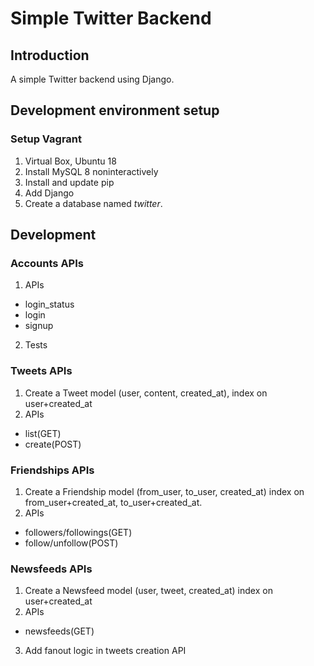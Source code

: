 # Simple Twitter Backend

## Introduction
A simple Twitter backend using Django.

## Development environment setup
### Setup Vagrant
1. Virtual Box, Ubuntu 18
2. Install MySQL 8 noninteractively
3. Install and update pip
4. Add Django
5. Create a database named *twitter*.

## Development
### Accounts APIs
1. APIs
* login_status
* login
* signup
2. Tests

### Tweets APIs
1. Create a Tweet model (user, content, created_at), index on user+created_at
2. APIs
* list(GET)
* create(POST)

### Friendships APIs
1. Create a Friendship model (from_user, to_user, created_at) index on from_user+created_at, to_user+created_at.
2. APIs
* followers/followings(GET)
* follow/unfollow(POST)

### Newsfeeds APIs
1. Create a Newsfeed model (user, tweet, created_at) index on user+created_at
2. APIs
* newsfeeds(GET)
3. Add fanout logic in tweets creation API
